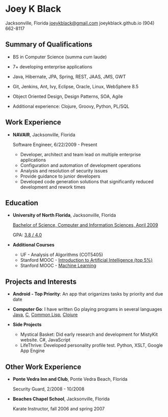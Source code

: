 Joey K Black
============

Jacksonville, Florida
joeykblack@gmail.com
joeykblack.github.io
(904) 662-8117

Summary of Qualifications
-------------------------

*	BS in Computer Science (summa cum laude)

*	7+ developing enterprise applications

*	Java, Hibernate, JPA, Spring, REST, JAAS, JMS, GWT

*	Git, Jenkins, Ant, Ivy, Eclipse, Oracle, Linux, WebSphere 8.5

*	Object Oriented Design, Design Patterns, SOA, Agile

*	Additional experience: Clojure, Groovy, Python, PL/SQL

Work Experience
---------------

*	**NAVAIR**, Jacksonville, Florida

	Software Engineer, 6/22/2009 - Present

	- Developer, architect and team lead on multiple enterprise applications
	- Configuration and automation of development operations
	- Analysis and resolution of security issues
	- Provide guidance to junior developers
	- Developed code generation solutions that significantly reduced development and rework times

Education
---------

*	**University of North Florida**, Jacksonville, Florida

	[Bachelor of Science, Computer and Information Sciences, April 2009](https://docs.google.com/file/d/0B7YV8ipsgGKpTHBGV2ZtVkZ4bjg)
	
	GPA: [3.8 / 4.0](https://drive.google.com/file/d/0B7YV8ipsgGKpZ25EaGhsMzlNaDA)
	
*	**Additional Courses**

	-	UF - Analysis of Algorithms (COT5405)
	-	Stanford MOOC - [Introduction to Artificial Intelligence (top 5%)](https://drive.google.com/file/d/0B7YV8ipsgGKpZWsyWVZUelFjZ2c)
	-	Stanford MOOC - [Machine Learning](https://drive.google.com/file/d/0B7YV8ipsgGKpcEdkQnEzb1B5TlhkRmJYY1VwVWpBWTBmT3NB)

Projects and Interests
----------------------

*	**Android - Top Priority**: An app that origanizes tasks by priority and due date

*	**Computer Go**: I have written Go playing programs in several languages 
	[Java](https://github.com/joeykblack/Go_Java), [C](https://github.com/joeykblack/Go_Cpp), [Common Lisp](https://github.com/joeykblack/Go_CommonLisp), [Clojure](https://github.com/joeykblack/Go_Clojure)

*	**Side Projects**
	-	Mystical Basket: Did early research and development for MistyKit website. C#, JavaScript
	-	LifeThrive: Developed personality profile test. Python, XSLT, Google App Engine

Other Work Experience
---------------------

*	**Ponte Vedra Inn and Club**, Ponte Vedra Beach, Florida

	Security Guard, 2/2008 - 10/2008

*	**Beaches Chapel School**, Jacksonville, Florida

	Karate Instructor, fall 2006 and spring 2007


